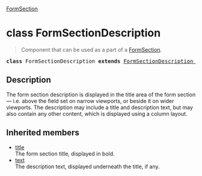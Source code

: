 [FormSection](FormSection.md)

# class FormSectionDescription

> Component that can be used as a part of a [FormSection](FormSection.md).

<pre class="docgen_signature"><b>class</b> FormSectionDescription <b>extends</b> <a href="FormSectionDescription_base.md">FormSectionDescription_base</a>;</pre>

## Description

The form section description is displayed in the title area of the form section — i.e. above the field set on narrow viewports, or beside it on wider viewports. The description may include a title and description text, but may also contain any other content, which is displayed using a column layout.

## Inherited members

- [<!--{ref:property}-->title](FormSectionDescription_base_title.md) \
    The form section title, displayed in bold.
- [<!--{ref:property}-->text](FormSectionDescription_base_text.md) \
    The description text, displayed underneath the title, if any.
